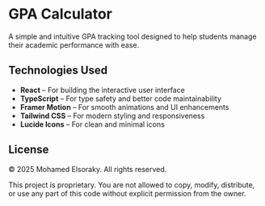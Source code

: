 # GPA Calculator 

A simple and intuitive GPA tracking tool designed to help students manage their academic performance with ease.

## Technologies Used
- **React** – For building the interactive user interface  
- **TypeScript** – For type safety and better code maintainability  
- **Framer Motion** – For smooth animations and UI enhancements  
- **Tailwind CSS** – For modern styling and responsiveness  
- **Lucide Icons** – For clean and minimal icons  

## License  
© 2025 Mohamed Elsoraky. All rights reserved.  

This project is proprietary. You are not allowed to copy, modify, distribute, or use any part of this code without explicit permission from the owner.

